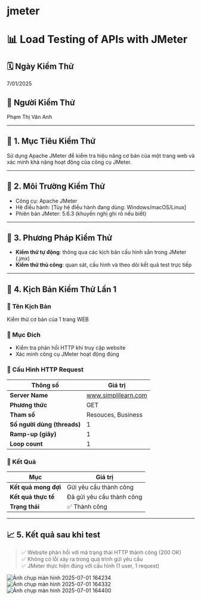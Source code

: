 # jmeter
# 📊 Load Testing of APIs with JMeter

## 🗓️ Ngày Kiểm Thử
7/01/2025

## 👤 Người Kiểm Thử
Phạm Thị Vân Anh

---

## 🎯 1. Mục Tiêu Kiểm Thử
Sử dụng Apache JMeter để kiểm tra hiệu năng cơ bản của một trang web và xác minh khả năng hoạt động của công cụ JMeter.

---

## 🧪 2. Môi Trường Kiểm Thử
- Công cụ: Apache JMeter
- Hệ điều hành: [Tùy hệ điều hành đang dùng: Windows/macOS/Linux]
- Phiên bản JMeter: 5.6.3 (khuyến nghị ghi rõ nếu biết)

---

## 🔧 3. Phương Pháp Kiểm Thử
- **Kiểm thử tự động**: thông qua các kịch bản cấu hình sẵn trong JMeter (.jmx)
- **Kiểm thử thủ công**: quan sát, cấu hình và theo dõi kết quả test trực tiếp

---

## 📑 4. Kịch Bản Kiểm Thử Lần 1

### 🔹 Tên Kịch Bản
Kiểm thử cơ bản của 1 trang WEB

### 🔹 Mục Đích
- Kiểm tra phản hồi HTTP khi truy cập website
- Xác minh công cụ JMeter hoạt động đúng

### 🔹 Cấu Hình HTTP Request

| Thông số         | Giá trị                   |
|------------------|---------------------------|
| **Server Name**  | www.simplilearn.com       |
| **Phương thức**  | GET                       |
| **Tham số**      | Resouces, Business        |
| **Số người dùng (threads)** | 1              |
| **Ramp-up (giây)**         | 1              |
| **Loop count**             | 1              |

### 🔹 Kết Quả

| Mục                  | Giá trị                 |
|----------------------|-------------------------|
| **Kết quả mong đợi** | Gửi yêu cầu thành công  |
| **Kết quả thực tế**  | Đã gửi yêu cầu thành công |
| **Trạng thái**       | ✅ Thành công            |

---

## 📈 5. Kết quả sau khi test

> ✅ Website phản hồi với mã trạng thái HTTP thành công (200 OK)  
> ✅ Không có lỗi xảy ra trong quá trình gửi yêu cầu  
> ✅ JMeter thực hiện đúng với cấu hình (1 user, 1 request)

![Ảnh chụp màn hình 2025-07-01 164234](https://github.com/user-attachments/assets/c1356cba-3521-4bfb-861b-5247e6470678)
![Ảnh chụp màn hình 2025-07-01 164332](https://github.com/user-attachments/assets/fc4f1855-f95b-4fe7-bc49-a830b9265a1d)
![Ảnh chụp màn hình 2025-07-01 164400](https://github.com/user-attachments/assets/5e830909-3dbd-4946-bc7d-534cb2252fab)

